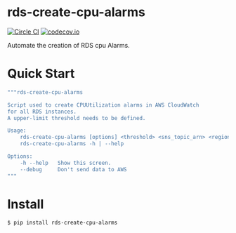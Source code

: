 # rds-create-cpu-alarms

[![Circle CI](https://circleci.com/gh/percolate/rds-create-cpu-alarms.svg?style=svg)](https://circleci.com/gh/percolate/rds-create-cpu-alarms)
[![codecov.io](http://codecov.io/github/percolate/rds-create-cpu-alarms/coverage.svg?branch=master)](http://codecov.io/github/percolate/rds-create-cpu-alarms?branch=master)

Automate the creation of RDS cpu Alarms.

# Quick Start
```bash
"""rds-create-cpu-alarms

Script used to create CPUUtilization alarms in AWS CloudWatch
for all RDS instances.
A upper-limit threshold needs to be defined.

Usage:
    rds-create-cpu-alarms [options] <threshold> <sns_topic_arn> <region>
    rds-create-cpu-alarms -h | --help

Options:
    -h --help   Show this screen.
    --debug     Don't send data to AWS
"""
```

# Install
```bash
$ pip install rds-create-cpu-alarms
```
